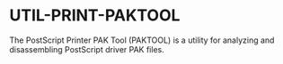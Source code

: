 # UTIL-PRINT-PAKTOOL
The PostScript Printer PAK Tool (PAKTOOL) is a utility for analyzing and disassembling PostScript driver PAK files.
